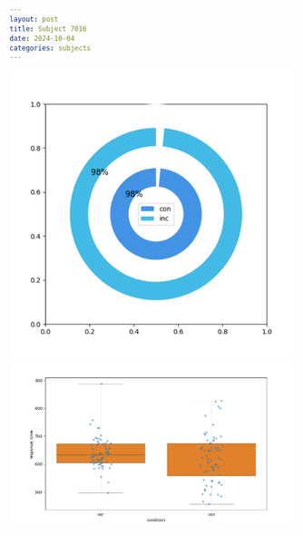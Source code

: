 ```yaml
---
layout: post
title: Subject 7016
date: 2024-10-04
categories: subjects
---
```


![](data/7016/run-3/7016_accuracy_by_condition.png)
![](data/7016/run-3/7016_rt.png)
